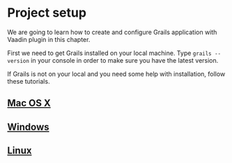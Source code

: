 # Project setup

We are going to learn how to create and configure Grails application with Vaadin plugin in this chapter.

First we need to get Grails installed on your local machine. Type `grails --version` in your console in order to make sure you have the latest version.

If Grails is not on your local and you need some help with installation, follow these tutorials.

## [Mac OS X](http://www.grailsexample.net/installing-a-grails-development-environment-on-os-x/)



## [Windows](http://www.grailsexample.net/installing-a-grails-development-environment-on-windows/)



## [Linux](http://www.grailsexample.net/installing-a-grails-development-environment-on-linux/)


